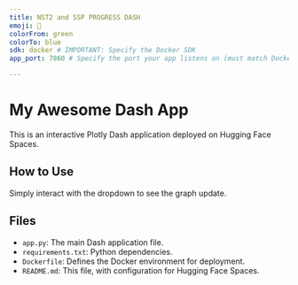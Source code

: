 ```yaml
---
title: NST2 and SSP PROGRESS DASH
emoji: 🚀
colorFrom: green
colorTo: blue
sdk: docker # IMPORTANT: Specify the Docker SDK
app_port: 7860 # Specify the port your app listens on (must match Dockerfile)

---
```


# My Awesome Dash App

This is an interactive Plotly Dash application deployed on Hugging Face Spaces.

## How to Use

Simply interact with the dropdown to see the graph update.

## Files

* `app.py`: The main Dash application file.
* `requirements.txt`: Python dependencies.
* `Dockerfile`: Defines the Docker environment for deployment.
* `README.md`: This file, with configuration for Hugging Face Spaces.
